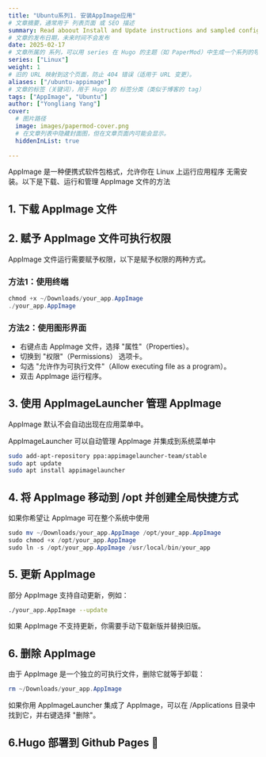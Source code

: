 ```yaml
---
title: "Ubuntu系列1. 安装AppImage应用"
# 文章摘要，通常用于 列表页面 或 SEO 描述
summary: Read aboout Install and Update instructions and sampled configuration templates
# 文章的发布日期，未来时间不会发布
date: 2025-02-17
# 文章所属的 系列，可以用 series 在 Hugo 的主题（如 PaperMod）中生成一个系列的导航
series: ["Linux"]
weight: 1
# 旧的 URL 映射到这个页面，防止 404 错误（适用于 URL 变更）。
aliases: ["/ubuntu-appimage"]
# 文章的标签（关键词），用于 Hugo 的 标签分类（类似于博客的 tag）
tags: ["AppImage", "Ubuntu"]
author: ["Yongliang Yang"]
cover:
  # 图片路径
  image: images/papermod-cover.png
  # 在文章列表中隐藏封面图，但在文章页面内可能会显示。
  hiddenInList: true
  
---
```


AppImage 是一种便携式软件包格式，允许你在 Linux 上运行应用程序 无需安装。以下是下载、运行和管理 AppImage 文件的方法

## 1. 下载 AppImage 文件


## 2. 赋予 AppImage 文件可执行权限

AppImage 文件运行需要赋予权限，以下是赋予权限的两种方式。

### 方法1：使用终端

```Powershell
chmod +x ~/Downloads/your_app.AppImage
./your_app.AppImage
```

### 方法2：使用图形界面
- 右键点击 AppImage 文件，选择 "属性"（Properties）。
- 切换到 "权限"（Permissions） 选项卡。
- 勾选 "允许作为可执行文件"（Allow executing file as a program）。
- 双击 AppImage 运行程序。


## 3. 使用 AppImageLauncher 管理 AppImage

AppImage 默认不会自动出现在应用菜单中。

AppImageLauncher 可以自动管理 AppImage 并集成到系统菜单中

```bash
sudo add-apt-repository ppa:appimagelauncher-team/stable
sudo apt update
sudo apt install appimagelauncher
```


## 4. 将 AppImage 移动到 /opt 并创建全局快捷方式

如果你希望让 AppImage 可在整个系统中使用

```Powershell
sudo mv ~/Downloads/your_app.AppImage /opt/your_app.AppImage
sudo chmod +x /opt/your_app.AppImage
sudo ln -s /opt/your_app.AppImage /usr/local/bin/your_app
```



## 5. 更新 AppImage

部分 AppImage 支持自动更新，例如：
```bash
./your_app.AppImage --update
```
如果 AppImage 不支持更新，你需要手动下载新版并替换旧版。

## 6. 删除 AppImage

由于 AppImage 是一个独立的可执行文件，删除它就等于卸载：

```Powershell
rm ~/Downloads/your_app.AppImage
```

如果你用 AppImageLauncher 集成了 AppImage，可以在 /Applications 目录中找到它，并右键选择 "删除"。




## 6.Hugo 部署到 Github Pages 🚀








